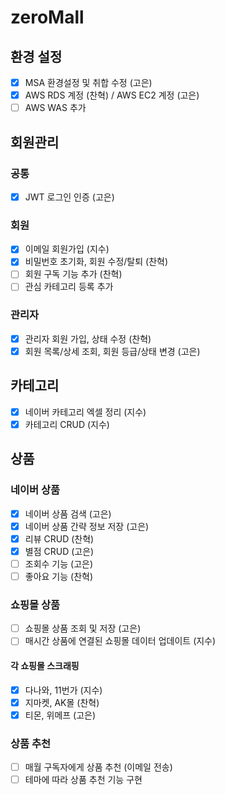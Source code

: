 # zeroMall

## 환경 설정
- [x] MSA 환경설정 및 취합 수정 (고은)
- [x] AWS RDS 계정 (찬혁) / AWS EC2 계정 (고은)
- [ ] AWS WAS 추가

## 회원관리
### 공통
- [x] JWT 로그인 인증 (고은)

### 회원
- [x] 이메일 회원가입 (지수)
- [x] 비밀번호 초기화, 회원 수정/탈퇴 (찬혁)
- [ ] 회원 구독 기능 추가 (찬혁)
- [ ] 관심 카테고리 등록 추가
### 관리자
- [x] 관리자 회원 가입, 상태 수정 (찬혁)
- [x] 회원 목록/상세 조회, 회원 등급/상태 변경 (고은)

## 카테고리
- [x] 네이버 카테고리 엑셀 정리 (지수)
- [x] 카테고리 CRUD (지수)

## 상품
### 네이버 상품 
- [x] 네이버 상품 검색 (고은)
- [x] 네이버 상품 간략 정보 저장 (고은)
- [x] 리뷰 CRUD (찬혁)
- [x] 별점 CRUD (고은)
- [ ] 조회수 기능 (고은)
- [ ] 좋아요 기능 (찬혁)

### 쇼핑몰 상품
- [ ] 쇼핑몰 상품 조회 및 저장 (고은)
- [ ] 매시간 상품에 연결된 쇼핑몰 데이터 업데이트 (지수)
#### 각 쇼핑몰 스크래핑
- [x] 다나와, 11번가 (지수)
- [x] 지마켓, AK몰   (찬혁)
- [x] 티몬, 위메프   (고은)

### 상품 추천
- [ ] 매월 구독자에게 상품 추천 (이메일 전송)
- [ ] 테마에 따라 상품 추천 기능 구현